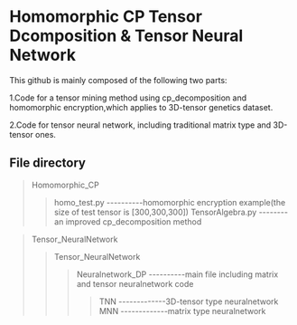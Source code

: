 # Homomorphic CP Tensor Dcomposition & Tensor Neural Network 

This github is mainly composed of the following two parts:

1.Code for a tensor mining method using cp_decomposition and homomorphic encryption,which applies to 3D-tensor genetics dataset.

2.Code for tensor neural network, including traditional matrix type and 3D-tensor ones.

## File directory
> Homomorphic_CP
>>  homo_test.py  ----------homomorphic encryption example(the size of test tensor is [300,300,300])
>>  TensorAlgebra.py  --------an improved cp_decomposition method

> Tensor_NeuralNetwork
>>  Tensor_NeuralNetwork 
>>> Neuralnetwork_DP  ----------main file including matrix and tensor neuralnetwork code
>>>>  TNN   -------------3D-tensor type neuralnetwork
>>>>  MNN   -------------matrix type neuralnetwork
    
      
